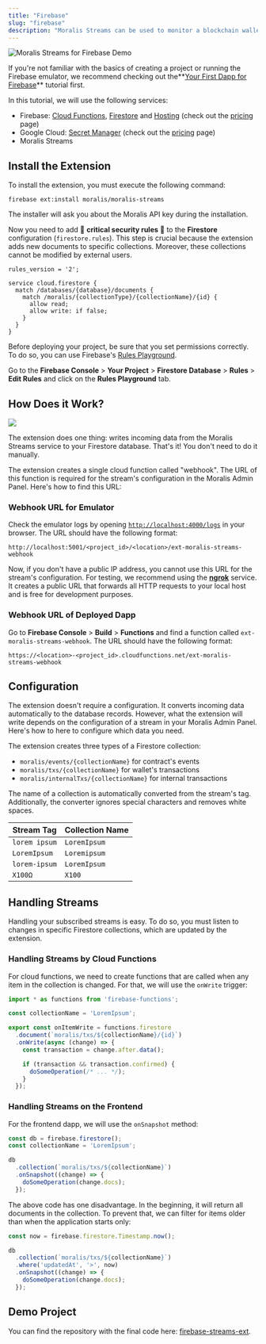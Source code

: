 ```yaml
---
title: "Firebase"
slug: "firebase"
description: "Moralis Streams can be used to monitor a blockchain wallet or a smart contract. This tutorial shows how you can easily plug in the Moralis Streams extension to your Firebase project and let your dapp handle blockchain events."
---
```

![Moralis Streams for Firebase Demo](/img/content/5cdb931-firebase-streams-demo-cover.gif)

If you're not familiar with the basics of creating a project or running the Firebase emulator, we recommend checking out the**[Your First Dapp for Firebase](/streams-api/integrations/firebase)** tutorial first. 

In this tutorial, we will use the following services:

- Firebase: [Cloud Functions](https://firebase.google.com/docs/functions), [Firestore](https://firebase.google.com/docs/firestore) and [Hosting](https://firebase.google.com/docs/hosting) (check out the [pricing](https://firebase.google.com/pricing) page)
- Google Cloud: [Secret Manager](https://cloud.google.com/secret-manager/) (check out the [pricing](https://cloud.google.com/secret-manager/pricing) page)
- Moralis Streams

## Install the Extension

To install the extension, you must execute the following command:

```
firebase ext:install moralis/moralis-streams
```



The installer will ask you about the Moralis API key during the installation.

Now you need to add 🚨  **critical security rules** 🚨 to the **Firestore** configuration (`firestore.rules`). This step is crucial because the extension adds new documents to specific collections. Moreover, these collections cannot be modified by external users.

```
rules_version = '2';

service cloud.firestore {
  match /databases/{database}/documents {
    match /moralis/{collectionType}/{collectionName}/{id} {
      allow read;
      allow write: if false;
    }
  }
}
```



Before deploying your project, be sure that you set permissions correctly. To do so, you can use Firebase's [Rules Playground](https://firebase.google.com/docs/rules/simulator). 

Go to the **Firebase Console** > **Your Project** > **Firestore Database** > **Rules** > **Edit Rules** and click on the **Rules Playground** tab.

## How Does it Work?

![](/img/content/8764004-streams-flow.png)

The extension does one thing: writes incoming data from the Moralis Streams service to your Firestore database. That's it! You don't need to do it manually.

The extension creates a single cloud function called "webhook". The URL of this function is required for the stream's configuration in the Moralis Admin Panel. Here's how to find this URL:

### Webhook URL for Emulator

Check the emulator logs by opening [`http://localhost:4000/logs`](http://localhost:4000/logs`) in your browser. The URL should have the following format:

```
http://localhost:5001/<project_id>/<location>/ext-moralis-streams-webhook
```



Now, if you don't have a public IP address, you cannot use this URL for the stream's configuration. For testing, we recommend using the [**ngrok**](https://ngrok.com/) service. It creates a public URL that forwards all HTTP requests to your local host and is free for development purposes.

### Webhook URL of Deployed Dapp

Go to **Firebase Console** > **Build** > **Functions** and find a function called `ext-moralis-streams-webhook`.  The URL should have the following format:

```
https://<location>-<project_id>.cloudfunctions.net/ext-moralis-streams-webhook
```



## Configuration

The extension doesn't require a configuration. It converts incoming data automatically to the database records. However, what the extension will write depends on the configuration of a stream in your Moralis Admin Panel. Here's how to here to configure which data you need.

The extension creates three types of a Firestore collection:

- `moralis/events/{collectionName}` for contract's events
- `moralis/txs/{collectionName}` for wallet's transactions
- `moralis/internalTxs/{collectionName}` for internal transactions

The name of a collection is automatically converted from the stream's tag. Additionally, the converter ignores special characters and removes white spaces.

| Stream Tag    | Collection Name |
| ------------- | --------------- |
| `lorem ipsum` | `LoremIpsum`    |
| `LoremIpsum`  | `Loremipsum`    |
| `lorem-ipsum` | `LoremIpsum `   |
| `X100Ω`       | `X100`          |

## Handling Streams

Handling your subscribed streams is easy. To do so, you must listen to changes in specific Firestore collections, which are updated by the extension.

### Handling Streams by Cloud Functions

For cloud functions, we need to create functions that are called when any item in the collection is changed. For that, we will use the `onWrite` trigger:

```typescript
import * as functions from 'firebase-functions';

const collectionName = 'LoremIpsum';

export const onItemWrite = functions.firestore
  .document(`moralis/txs/${collectionName}/{id}`)
  .onWrite(async (change) => {
    const transaction = change.after.data();

    if (transaction && transaction.confirmed) {
      doSomeOperation(/* ... */);
    }
  });
```



### Handling Streams on the Frontend

For the frontend dapp, we will use the `onSnapshot` method:

```javascript
const db = firebase.firestore();
const collectionName = 'LoremIpsum';

db
  .collection(`moralis/txs/${collectionName}`)
  .onSnapshot((change) => {
  	doSomeOperation(change.docs);
  });
```



The above code has one disadvantage. In the beginning, it will return all documents in the collection. To prevent that, we can filter for items older than when the application starts only:

```javascript
const now = firebase.firestore.Timestamp.now();

db
  .collection(`moralis/txs/${collectionName}`)
  .where('updatedAt', '>', now)
  .onSnapshot((change) => {
  	doSomeOperation(change.docs);
  });
```



## Demo Project

You can find the repository with the final code here: [firebase-streams-ext](https://github.com/MoralisWeb3/Moralis-JS-SDK/tree/main/demos/firebase-streams-ext).